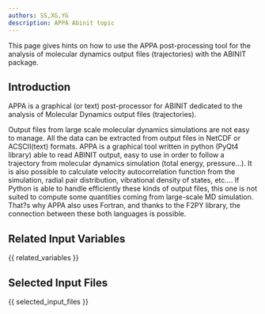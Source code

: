 ```yaml
---
authors: SS,XG,YG
description: APPA Abinit topic
---
```

<!--
This file is automatically generated by mksite.py. All changes will be lost.
Change the input yaml files or the python code
-->

This page gives hints on how to use the APPA post-processing tool for the analysis of molecular dynamics
output files (trajectories) with the ABINIT package.

## Introduction

APPA is a graphical (or text) post-processor for ABINIT dedicated to the
analysis of Molecular Dynamics output files (trajectories).

Output files from large scale molecular dynamics simulations are not easy to
manage. All the data can be extracted from output files in NetCDF or
ACSCII(text) formats. APPA is a graphical tool written in python (PyQt4
library) able to read ABINIT output, easy to use in order to follow a
trajectory from molecular dynamics simulation (total energy, pressure...). It
is also possible to calculate velocity autocorrelation function from the
simulation, radial pair distribution, vibrational density of states, etc....
If Python is able to handle efficiently these kinds of output files, this one
is not suited to compute some quantities coming from large-scale MD
simulation. That?s why APPA also uses Fortran, and thanks to the F2PY library,
the connection between these both languages is possible.



## Related Input Variables

{{ related_variables }}

## Selected Input Files

{{ selected_input_files }}


